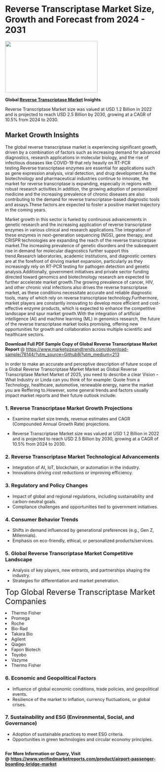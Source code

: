 <H1>Reverse Transcriptase Market Size, Growth and Forecast from 2024 - 2031</H1><img class="aligncenter size-medium wp-image-584254" src="https://thirdeyenews.in/wp-content/uploads/2024/09/Global-Market-Research-300x168.jpeg" alt="" width="300" height="168" /><p><strong>Global&nbsp;<a href="https://www.marketsizeandtrends.com/download-sample/78144/?utm_source=Github8j?utm_medium=213">Reverse Transcriptase Market</a> Insights</strong></p><p>Reverse Transcriptase Market size was valued at USD 1.2 Billion in 2022 and is projected to reach USD 2.5 Billion by 2030, growing at a CAGR of 10.5% from 2024 to 2030.</p><p><h2>Market Growth Insights</h2> <p>The global reverse transcriptase market is experiencing significant growth, driven by a combination of factors such as increasing demand for advanced diagnostics, research applications in molecular biology, and the rise of infectious diseases like COVID-19 that rely heavily on RT-PCR testing.Reverse transcriptase enzymes are essential for applications such as gene expression analysis, viral detection, and drug development.As the biotechnology and pharmaceutical industries continue to innovate, the market for reverse transcriptase is expanding, especially in regions with robust research activities.In addition, the growing adoption of personalized medicine and the increasing prevalence of chronic diseases are also contributing to the demand for reverse transcriptase-based diagnostic tools and assays.These factors are expected to foster a positive market trajectory in the coming years.</p> <p>Market growth in this sector is fueled by continuous advancements in genetic research and the increasing application of reverse transcriptase enzymes in various clinical and research applications.The integration of these enzymes in next-generation sequencing (NGS), gene therapy, and CRISPR technologies are expanding the reach of the reverse transcriptase market.The increasing prevalence of genetic disorders and the subsequent rise in demand for molecular diagnostics further support this trend.Research laboratories, academic institutions, and diagnostic centers are at the forefront of driving market expansion, particularly as they increasingly rely on RT-PCR testing for pathogen detection and genetic analysis.Additionally, government initiatives and private sector funding directed toward genomics and biotechnology research are expected to further accelerate market growth.The growing prevalence of cancer, HIV, and other chronic viral infections also drives the reverse transcriptase market, as these conditions necessitate accurate and reliable diagnostic tools, many of which rely on reverse transcriptase technology.Furthermore, market players are constantly innovating to develop more efficient and cost-effective enzyme products, which is expected to enhance the competitive landscape and spur market growth.With the integration of artificial intelligence (AI) and machine learning (ML) in genomics research, the future of the reverse transcriptase market looks promising, offering new opportunities for growth and collaboration across multiple scientific and healthcare sectors.</p> <p><span class=""><strong>Download Full PDF Sample Copy of Global Reverse Transcriptase Market Report</strong> @ <a href="https://www.marketsizeandtrends.com/download-sample/78144/?utm_source=Github8j?utm_medium=213" target="_blank">https://www.marketsizeandtrends.com/download-sample/78144/?utm_source=Github8j?utm_medium=213</a></span></p><p>In order to make an accurate and perceptive description of future scope of a Global&nbsp;Reverse Transcriptase Market Market as Global&nbsp;Reverse Transcriptase Market Market of 2025, you need to describe a clear Vision &ndash; What Industry or Linda can you think of for example: Quote from a Technology, healthcare, automotive, renewable energy, name the market you are Reffering to.However, some general trends and factors usually impact market reports and their future outlook include:</p><h3>1.&nbsp;<strong>Reverse Transcriptase Market Growth Projections</strong></h3><ul><li>Examine market size trends, revenue estimates and CAGR (Compounded Annual Growth Rate) projections.</li><li><p>Reverse Transcriptase Market size was valued at USD 1.2 Billion in 2022 and is projected to reach USD 2.5 Billion by 2030, growing at a CAGR of 10.5% from 2024 to 2030.</p></li></ul><h3>2.&nbsp;<strong>Reverse Transcriptase Market Technological Advancements</strong></h3><ul><li>Integration of AI, IoT, blockchain, or automation in the industry.</li><li>Innovations driving cost reductions or improving efficiency.</li></ul><h3>3.&nbsp;<strong>Regulatory and Policy Changes</strong></h3><ul><li>Impact of global and regional regulations, including sustainability and carbon-neutral goals.</li><li>Compliance challenges and opportunities tied to government initiatives.</li></ul><h3>4.&nbsp;<strong>Consumer Behavior Trends</strong></h3><ul><li>Shifts in demand influenced by generational preferences (e.g., Gen Z, Millennials).</li><li>Emphasis on eco-friendly, ethical, or personalized products/services.</li></ul><h3>5.&nbsp;<strong>Global Reverse Transcriptase Market Competitive Landscape</strong></h3><ul><li>Analysis of key players, new entrants, and partnerships shaping the industry.</li><li>Strategies for differentiation and market penetration.</li></ul><p data-pm-slice="1 1 []"><span style="color: inherit; font-family: inherit; font-size: 25px;">Top Global Reverse Transcriptase Market Companies</span></p><div class="" data-test-id=""><p><li>Thermo Fisher</li><li> Promega</li><li> Roche</li><li> Bio-Rad</li><li> Takara Bio</li><li> Agilent</li><li> Qiagen</li><li> Fapon Biotech</li><li> Toyobo</li><li> Vazyme</li><li> Thermo Fisher</li></p></div><h3>6.&nbsp;<strong>Economic and Geopolitical Factors</strong></h3><ul><li>Influence of global economic conditions, trade policies, and geopolitical events.</li><li>Resilience of the market to inflation, currency fluctuations, or global crises.</li></ul><h3>7.&nbsp;<strong>Sustainability and ESG (Environmental, Social, and Governance)</strong></h3><ul><li>Adoption of sustainable practices to meet ESG criteria.</li><li>Opportunities in green technologies and circular economy principles.</li></ul><h2><strong style="font-size: 14px;">For More Information or Query, Visit @&nbsp;</strong><a style="background-color: #ffffff; font-size: 14px;" href="https://www.marketsizeandtrends.com/report/reverse-transcriptase-market/" target="_blank">https://www.verifiedmarketreports.com/product/airport-passenger-boarding-bridge-market</a></h2>